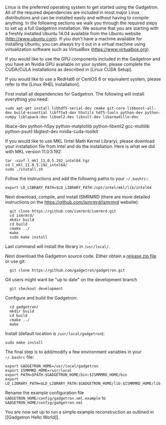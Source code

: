 Linux is the preferred operating system to get started using the Gadgetron. All of the required dependencies are included in most major Linux distributions and can be installed easily and without having to compile anything. In the following sections we walk you through the required steps to set up a full Gadgetron installation. We assume that you are starting with a freshly installed Ubuntu 14.04 available from the Ubuntu website (<http://www.ubuntu.com>). If you don't have a machine available for installing Ubuntu, you can always try it out in a virtual machine using virtualization software such as VirtualBox (<https://www.virtualbox.org>).

If you would like to use the GPU components included in the Gadgetron and you have an Nvidia GPU available on your system, please complete the CUDA/CULA installations as described in [Linux CUDA Setup].

If you would like to use a RedHat6 or CentOS 6 or equivalent system, please refer to the [Linux RHEL Installation].

First install all dependencies for Gadgetron. The following will install everything you need:

    sudo apt-get install libhdf5-serial-dev cmake git-core libboost-all-dev build-essential libfftw3-dev h5utils hdf5-tools python-dev python-numpy liblapack-dev libxml2-dev libxslt-dev libarmadillo-dev
libace-dev python-h5py python-matplotlib python-libxml2 gcc-multilib python-psutil libgtest-dev nvidia-cuda-toolkit 

If you would like to use MKL (Intel Math Kernel Library), please download your installation file from Intel and do the installation. Here is what we did with MKL version 11.0.5.192:

    tar -xzvf l_mkl_11.0.5.192_intel64.tgz 
    cd l_mkl_11.0.5.192_intel64/
    sudo ./install.sh 
    
Follow the instructions and add the following paths to your `~/.bashrc`::

    export LD_LIBRARY_PATH=$LD_LIBRARY_PATH:/opt/intel/mkl/lib/intel64

Next download, compile, and install ISMRMRD (there are more detailed instructions on the <https://github.com/ismrmrd/ismrmrd> website):

      git clone https://github.com/ismrmrd/ismrmrd.git
      cd ismrmrd/
      mkdir build
      cd build
      cmake ../
      make
      sudo make install

Last command will install the library in `/usr/local/`.

Next download the Gadgetron source code. Either obtain a [release zip file](https://sourceforge.net/projects/gadgetron/files/) or use git:

      git clone https://github.com/gadgetron/gadgetron.git

Git users might want be "up to date" on the development branch

      git checkout development

Configure and build the Gadgetron:

      cd gadgetron/
      mkdir build
      cd build
      cmake ../
      make  

Install (default location is `/usr/local/gadgetron`):

    sudo make install      

The final step is to add/modify a few environment variables in your
`~/.bashrc` file:

    export GADGETRON_HOME=/usr/local/gadgetron
    export ISMRMRD_HOME=/usr/local
    export PATH=$PATH:$GADGETRON_HOME/bin:$ISMRMRD_HOME/bin
    export LD_LIBRARY_PATH=$LD_LIBRARY_PATH:$GADGETRON_HOME/lib:$ISMRMRD_HOME/lib


Rename the example configuration file
`GADGETRON_HOME/config/gadgetron.xml.example` to
`GADGETRON_HOME/config/gadgetron.xml`

You are now set up to run a simple example reconstruction as outlined in [[Gadgetron Hello World]].